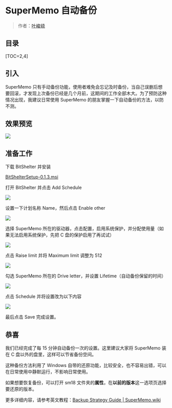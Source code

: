 # SuperMemo 自动备份

> 作者：[叶峻峣](https://www.zhihu.com/people/L.M.Sherlock)

## 目录

[TOC=2,4]

## 引入

SuperMemo 只有手动备份功能，使用者难免会忘记及时备份，当自己误删后想要回滚，才发现上次备份已经是几个月前，这期间的工作全部木大。为了预防这种情况出现，我建议日常使用 SuperMemo 的朋友掌握一下自动备份的方法，以防不测。

## 效果预览

![](https://pic2.zhimg.com/80/v2-3dd1854f2cf886c5d79a6dff5dbcad05_1440w.jpg)

## 准备工作

下载 BitShelter 并安装

[BitShelterSetup-0.1.3.msi](https://github.com/supermemo/SuperMemoBackup/releases/download/0.1c-beta/BitShelterSetup-0.1.3.msi)

打开 BitShelter 并点击 Add Schedule

![](https://pic2.zhimg.com/80/v2-543c682a9fdc8e107ee75a6dc93a7059_1440w.jpg)

设置一下计划名称 Name，然后点击 Enable other

![](https://pic4.zhimg.com/80/v2-ac9246046b200669f125a29dee75b853_1440w.jpg)

选择 SuperMemo 所在的驱动器，点击配置，启用系统保护，并分配使用量（如果无法启用系统保护，先把 C 盘的保护启用了再试试）

![](https://pic3.zhimg.com/80/v2-08a944ed44041039b4bbba3774a7c2ae_1440w.jpg)

点击 Raise limit 并将 Maximum limit 调整为 512

![](https://pic3.zhimg.com/80/v2-7c52688732582ed33c2d3e34a6c9d846_1440w.jpg)

勾选 SuperMemo 所在的 Drive letter，并设置 Lifetime（自动备份保留的时间）

![](https://pic2.zhimg.com/80/v2-3782ec0bed7621271d3079844f6df4f1_1440w.jpg)

点击 Schedule 并将设置改为以下内容

![](https://pic3.zhimg.com/80/v2-315e5afa5bc599e7c3d3a435314e842a_1440w.jpg)

最后点击 Save 完成设置。

## 恭喜

我们已经完成了每 15 分钟自动备份一次的设置。这里建议大家将 SuperMemo 装在 C 盘以外的盘里，这样可以节省备份空间。

这种备份方法利用了 Windows 自带的还原功能，比较安全，也不容易出错，可以在日常使用中静默运行，不影响日常使用。

如果想要恢复备份，可以打开 sm18 文件夹的**属性**，在**以前的版本**这一选项页选择要还原的版本。

更多详细内容，请参考英文教程：[Backup Strategy Guide | SuperMemo.wiki](https://www.supermemo.wiki/en/supermemo/backup-guide)